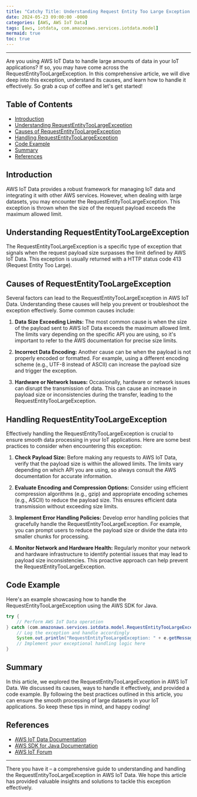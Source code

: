 ```yaml
---
title: "Catchy Title: Understanding Request Entity Too Large Exception in AWS IoT Data"
date: 2024-05-23 09:00:00 -0000
categories: [AWS, AWS IoT Data]
tags: [aws, iotdata, com.amazonaws.services.iotdata.model]
mermaid: true
toc: true
---
```



---

Are you using AWS IoT Data to handle large amounts of data in your IoT applications? If so, you may have come across the RequestEntityTooLargeException. In this comprehensive article, we will dive deep into this exception, understand its causes, and learn how to handle it effectively. So grab a cup of coffee and let's get started!

## Table of Contents
- [Introduction](#introduction)
- [Understanding RequestEntityTooLargeException](#understanding-requestentitytoolargeexception)
- [Causes of RequestEntityTooLargeException](#causes-of-requestentitytoolargeexception)
- [Handling RequestEntityTooLargeException](#handling-requestentitytoolargeexception)
- [Code Example](#code-example)
- [Summary](#summary)
- [References](#references)

## Introduction
AWS IoT Data provides a robust framework for managing IoT data and integrating it with other AWS services. However, when dealing with large datasets, you may encounter the RequestEntityTooLargeException. This exception is thrown when the size of the request payload exceeds the maximum allowed limit.

## Understanding RequestEntityTooLargeException
The RequestEntityTooLargeException is a specific type of exception that signals when the request payload size surpasses the limit defined by AWS IoT Data. This exception is usually returned with a HTTP status code 413 (Request Entity Too Large).

## Causes of RequestEntityTooLargeException
Several factors can lead to the RequestEntityTooLargeException in AWS IoT Data. Understanding these causes will help you prevent or troubleshoot the exception effectively. Some common causes include:

1. **Data Size Exceeding Limits:** The most common cause is when the size of the payload sent to AWS IoT Data exceeds the maximum allowed limit. The limits vary depending on the specific API you are using, so it's important to refer to the AWS documentation for precise size limits.

2. **Incorrect Data Encoding:** Another cause can be when the payload is not properly encoded or formatted. For example, using a different encoding scheme (e.g., UTF-8 instead of ASCII) can increase the payload size and trigger the exception.

3. **Hardware or Network Issues:** Occasionally, hardware or network issues can disrupt the transmission of data. This can cause an increase in payload size or inconsistencies during the transfer, leading to the RequestEntityTooLargeException.

## Handling RequestEntityTooLargeException
Effectively handling the RequestEntityTooLargeException is crucial to ensure smooth data processing in your IoT applications. Here are some best practices to consider when encountering this exception:

1. **Check Payload Size:** Before making any requests to AWS IoT Data, verify that the payload size is within the allowed limits. The limits vary depending on which API you are using, so always consult the AWS documentation for accurate information.

2. **Evaluate Encoding and Compression Options:** Consider using efficient compression algorithms (e.g., gzip) and appropriate encoding schemes (e.g., ASCII) to reduce the payload size. This ensures efficient data transmission without exceeding size limits.

3. **Implement Error Handling Policies:** Develop error handling policies that gracefully handle the RequestEntityTooLargeException. For example, you can prompt users to reduce the payload size or divide the data into smaller chunks for processing.

4. **Monitor Network and Hardware Health:** Regularly monitor your network and hardware infrastructure to identify potential issues that may lead to payload size inconsistencies. This proactive approach can help prevent the RequestEntityTooLargeException.

## Code Example
Here's an example showcasing how to handle the RequestEntityTooLargeException using the AWS SDK for Java.

```java
try {
    // Perform AWS IoT Data operation
} catch (com.amazonaws.services.iotdata.model.RequestEntityTooLargeException e) {
    // Log the exception and handle accordingly
    System.out.println("RequestEntityTooLargeException: " + e.getMessage());
    // Implement your exceptional handling logic here
}
```

## Summary
In this article, we explored the RequestEntityTooLargeException in AWS IoT Data. We discussed its causes, ways to handle it effectively, and provided a code example. By following the best practices outlined in this article, you can ensure the smooth processing of large datasets in your IoT applications. So keep these tips in mind, and happy coding!

## References
- [AWS IoT Data Documentation](https://docs.aws.amazon.com/iot/latest/developerguide/iot-sdk-setup.html)
- [AWS SDK for Java Documentation](https://aws.amazon.com/sdk-for-java/)
- [AWS IoT Forum](https://forums.aws.amazon.com/forum.jspa?forumID=210)

---

There you have it – a comprehensive guide to understanding and handling the RequestEntityTooLargeException in AWS IoT Data. We hope this article has provided valuable insights and solutions to tackle this exception effectively.